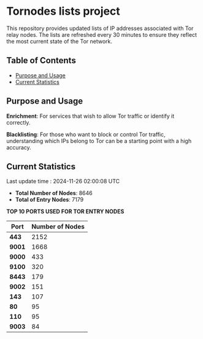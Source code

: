 # Tornodes lists project

This repository provides updated lists of IP addresses associated with Tor relay nodes. The lists are refreshed every 30 minutes to ensure they reflect the most current state of the Tor network.

## Table of Contents

- [Purpose and Usage](#purpose-and-usage)
- [Current Statistics](#current-statistics)


## Purpose and Usage

**Enrichment**: For services that wish to allow Tor traffic or identify it correctly.

**Blacklisting**: For those who want to block or control Tor traffic, understanding which IPs belong to Tor can be a starting point with a high accuracy.

## Current Statistics

Last update time : 2024-11-26 02:00:08 UTC

- **Total Number of Nodes**: 8646
- **Total of Entry Nodes**: 7179

**TOP 10 PORTS USED FOR TOR ENTRY NODES**

| **Port** | **Number of Nodes** |
|------|-----------------|
| **443**   | 2152  |
| **9001**   | 1668  |
| **9000**   | 433  |
| **9100**   | 320  |
| **8443**   | 179  |
| **9002**   | 151  |
| **143**   | 107  |
| **80**   | 95  |
| **110**   | 95  |
| **9003**   | 84  |

